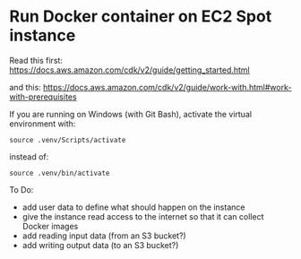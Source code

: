 # Run Docker container on EC2 Spot instance

Read this first:
https://docs.aws.amazon.com/cdk/v2/guide/getting_started.html

and this:
https://docs.aws.amazon.com/cdk/v2/guide/work-with.html#work-with-prerequisites

If you are running on Windows (with Git Bash), activate the virtual environment with:
```
source .venv/Scripts/activate
```
instead of:
```
source .venv/bin/activate
```

To Do:
- add user data to define what should happen on the instance
- give the instance read access to the internet so that it can collect Docker images
- add reading input data (from an S3 bucket?)
- add writing output data (to an S3 bucket?)
